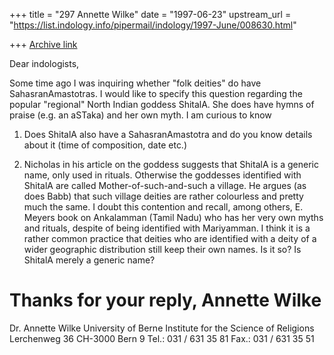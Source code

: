 +++
title = "297 Annette Wilke"
date = "1997-06-23"
upstream_url = "https://list.indology.info/pipermail/indology/1997-June/008630.html"

+++
[Archive link](https://list.indology.info/pipermail/indology/1997-June/008630.html)

Dear indologists,

Some time ago I was inquiring whether "folk deities" do have
SahasranAmastotras. I would like to specify this question regarding the
popular "regional" North Indian goddess ShitalA. She does have hymns of
praise (e.g. an aSTaka) and her own myth. I am curious to know

1. Does ShitalA also have a SahasranAmastotra and do you know details about
it (time of composition, date etc.)

2. Nicholas in his article on the goddess suggests that ShitalA is a generic
name, only used in rituals. Otherwise the goddesses identified with ShitalA
are called Mother-of-such-and-such a village. He argues (as does Babb) that
such village deities are rather colourless and pretty much the same. I doubt
this contention and recall, among others, E. Meyers book on Ankalamman
(Tamil Nadu) who has her very own myths and rituals, despite of being
identified with Mariyamman.
I think it is a rather common practice that deities who are identified with
a deity of a wider geographic distribution still keep their own names. Is it
so? Is ShitalA merely a generic name?

Thanks for your reply,
Annette Wilke
================================================================================
Dr. Annette Wilke
University of Berne
Institute for the Science of Religions
Lerchenweg 36
CH-3000 Bern 9
Tel.: 031 / 631 35 81  Fax.: 031 / 631 35 51





